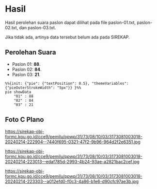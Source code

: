 # Hasil

Hasil perolehan suara paslon dapat dilihat pada file paslon-01.txt, paslon-02.txt, dan paslon-03.txt.

Jika tidak ada, artinya data tersebut belum ada pada SIREKAP.

## Perolehan Suara

 * Paslon 01: **88**.
 * Paslon 02: **84**.
 * Paslon 03: **21**.

```mermaid
%%{init: {"pie": {"textPosition": 0.5}, "themeVariables": {"pieOuterStrokeWidth": "5px"}} }%%
pie showData
    "01" : 88
    "02" : 84
    "03" : 21
```
## Foto C Plano

https://sirekap-obj-formc.kpu.go.id/cce9/pemilu/ppwp/31/73/08/10/03/3173081003018-20240214-222904--7440f695-0321-47f2-9b96-964d2f2e6351.jpg

https://sirekap-obj-formc.kpu.go.id/cce9/pemilu/ppwp/31/73/08/10/03/3173081003018-20240214-223013--edaf785d-2993-4b24-93ae-a2821bac2cef.jpg

https://sirekap-obj-formc.kpu.go.id/cce9/pemilu/ppwp/31/73/08/10/03/3173081003018-20240214-223303--a012efd0-f0c3-4a86-b1e6-d90cfc97ae3b.jpg
